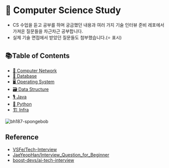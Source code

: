 # 🚀 Computer Science Study

- CS 수업을 듣고 공부를 하며 궁금했던 내용과 여러 가지 기술 인터뷰 준비 레포에서 가져온 질문들을 차근차근 공부합니다.
- 실제 기술 면접에서 받았던 질문들도 첨부했습니다.(⭐️ 표시)

## 📚Table of Contents

- [🛜 Computer Network](https://github.com/ddoddii/Computer-Science-Study/blob/main/network/network.md)
- [💾 Database](https://github.com/ddoddii/Computer-Science-Study/blob/main/database/database.md)
- [🖥️ Operating System](https://github.com/ddoddii/Computer-Science-Study/blob/main/operating-system/os.md)
- [🗃️ Data Structure](https://github.com/ddoddii/Computer-Science-Study/blob/main/data-structure/data-structure.md)
- [🎙️ Java](https://github.com/ddoddii/Computer-Science-Study/blob/main/java/java.md)
- [🐍 Python](https://github.com/ddoddii/Computer-Science-Study/blob/main/python/python.md)
- [🏗️ Infra](https://github.com/ddoddii/Computer-Science-Study/blob/main/infra/infra.md)

![bh187-spongebob](https://github.com/ddoddii/ddoddii.github.io/assets/95014836/7180177c-cdac-40aa-91e0-abf24de0d175)

## Reference

- [VSFe/Tech-Interview](https://github.com/VSFe/Tech-Interview)
- [JaeYeopHan/Interview_Question_for_Beginner](https://github.com/JaeYeopHan/Interview_Question_for_Beginner)
- [boost-devs/ai-tech-interview](https://github.com/boost-devs/ai-tech-interview)
